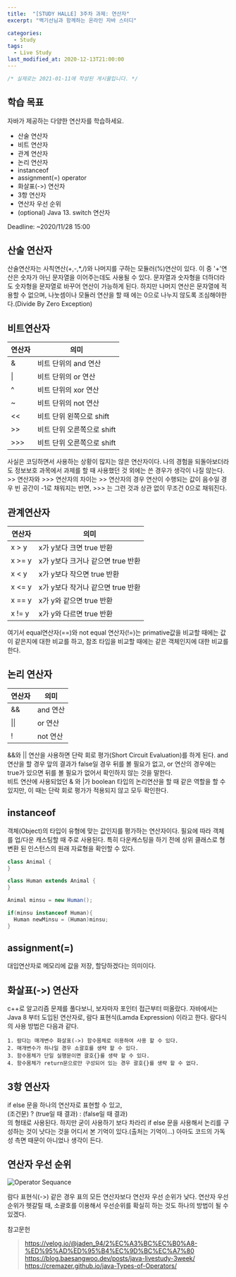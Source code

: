 ```yaml
---
title:  "[STUDY HALLE] 3주차 과제: 연산자"
excerpt: "백기선님과 함께하는 온라인 자바 스터디"

categories:
  - Study
tags:
  - Live Study
last_modified_at: 2020-12-13T21:00:00
---
```

```java
/* 실제로는 2021-01-11에 작성된 게시물입니다. */
```
## 학습 목표
자바가 제공하는 다양한 연산자를 학습하세요.

- 산술 연산자
- 비트 연산자
- 관계 연산자
- 논리 연산자
- instanceof
- assignment(=) operator
- 화살표(->) 연산자
- 3항 연산자
- 연산자 우선 순위
- (optional) Java 13. switch 연산자

Deadline: ~2020/11/28 15:00

## 산술 연산자
산술연산자는 사칙연산(+,-,*,/)와 나머지를 구하는 모듈러(%)연산이 있다. 이 중 '+'연산은 숫자가 아닌 문자열을 이어주는데도 사용될 수 있다. 문자열과 숫자형을 더하더라도 숫자형을 문자열로 바꾸어 연산이 가능하게 된다. 하지만 나머지 연산은 문자열에 적용할 수 없으며, 나눗셈이나 모듈러 연산을 할 때 에는 0으로 나누지 않도록 조심해야한다.(Divide By Zero Exception)

## 비트연산자

|연산자 | 의미|
|---|---|
|& | 비트 단위의 and 연산|
|\| |비트 단위의 or 연산|
|^|비트 단위의 xor 연산| 
|~|비트 단위의 not 연산| 
|\<<|비트 단위 왼쪽으로 shift| 
|\>>|비트 단위 오른쪽으로 shift| 
|\>>>|비트 단위 오른쪽으로 shift|

사실은 코딩하면서 사용하는 상황이 많지는 않은 연산자이다. 나의 경험을 되돌아보더라도 정보보호 과목에서 과제를 할 때 사용했던 것 외에는 쓴 경우가 생각이 나질 않는다.  
\>> 연산자와 >>> 연산자의 차이는 >> 연산자의 경우 연산이 수행되는 값이 음수일 경우 빈 공간이 -1로 채워지는 반면, >>> 는 그런 것과 상관 없이 무조건 0으로 채워진다.

## 관계연산자

|연산자|의미|
|---|---|
|x > y| x가 y보다 크면 true 반환| 
|x >= y| x가 y보다 크거나 같으면 true 반환| 
|x < y | x가 y보다 작으면 true 반환| 
|x <= y| x가 y보다 작거나 같으면 true 반환| 
|x == y| x가 y와 같으면 true 반환| 
|x != y| x가 y와 다르면 true 반환| 

여기서 equal연산자(==)와 not equal 연산자(!=)는 primative값을 비교할 때에는 값이 같은지에 대한 비교를 하고, 참조 타입을 비교할 때에는 같은 객체인지에 대한 비교를 한다.

## 논리 연산자

|연산자|의미|
|---|---|
|&&|and 연산| 
|\|\|| or 연산| 
|!|not 연산|  

&&와 \|\| 연산을 사용하면 단락 회로 평가(Short Circuit Evaluation)를 하게 된다. and 연산을 할 경우 앞의 결과가 false일 경우 뒤를 볼 필요가 없고, or 연산의 경우에는 true가 있으면 뒤를 볼 필요가 없어서 확인하지 않는 것을 말한다.  
비트 연산에 사용되었던 & 와 |가 boolean 타입의 논리연산을 할 때 같은 역할을 할 수 있지만, 이 때는 단락 회로 평가가 적용되지 않고 모두 확인한다. 

## instanceof
객체(Object)의 타입이 유형에 맞는 값인지를 평가하는 연산자이다. 필요에 따라 객체를 업/다운 캐스팅할 때 주로 사용된다. 특히 다운캐스팅을 하기 전에 상위 클래스로 형 변환 된 인스턴스의 원래 자료형을 확인할 수 있다.
```java
class Animal {
}

class Human extends Animal {
}
```
```java
Animal minsu = new Human();

if(minsu instanceof Human){
  Human newMinsu = (Human)minsu;
}
```

## assignment(=)
대입연산자로 메모리에 값을 저장, 할당하겠다는 의미이다.

## 화살표(->) 연산자
c++로 알고리즘 문제를 풀다보니, 보자마자 포인터 접근부터 떠올랐다. 자바에서는 Java 8 부터 도입된 연산자로, 람다 표현식(Lamda Expression) 이라고 한다. 람다식의 사용 방법은 다음과 같다.
```
1. 람다는 매개변수 화살표(->) 함수몸체로 이용하여 사용 할 수 있다.
2. 매개변수가 하나일 경우 소괄호를 생략 할 수 있다.
3. 함수몸체가 단일 실행문이면 괄호{}를 생략 할 수 있다. 
4. 함수몸체가 return문으로만 구성되어 있는 경우 괄호{}를 생략 할 수 없다.
```

## 3항 연산자
if else 문을 하나의 연산자로 표현할 수 있고,  
(조건문) ? (true일 때 결과) : (false일 때 결과)  
의 형태로 사용된다. 하지만 굳이 사용하기 보다 차라리 if else 문을 사용해서 논리를 구성하는 것이 낫다는 것을 어디서 본 기억이 있다.(출처는 기억이...) 아마도 코드의 가독성 측면 때문이 아니었나 생각이 든다.

## 연산자 우선 순위
![Operator Sequance](https://cremazer.github.io/assets/img/java/20140919/20171207_001_java-Types-of-Operators.jpg)

람다 표현식(->) 같은 경우 표의 모든 연산자보다 연산자 우선 순위가 낮다. 연산자 우선 순위가 헷갈릴 때, 소괄호를 이용해서 우선순위를 확실히 하는 것도 하나의 방법이 될 수 있겠다.

참고문헌
>https://velog.io/@jaden_94/2%EC%A3%BC%EC%B0%A8-%ED%95%AD%ED%95%B4%EC%9D%BC%EC%A7%80
https://blog.baesangwoo.dev/posts/java-livestudy-3week/
https://cremazer.github.io/java-Types-of-Operators/